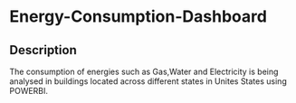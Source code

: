 # Energy-Consumption-Dashboard

## Description
The consumption of energies such as Gas,Water and Electricity is being analysed in buildings located across different states in Unites States using POWERBI.
